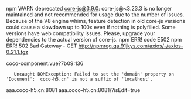 npm WARN deprecated core-js@3.9.0: core-js@<3.23.3 is no longer maintained and not recommended for usage due to the number of issues. Because of the V8 engine whims, feature detection in old core-js versions could cause a slowdown up to 100x even if nothing is polyfilled. Some versions have web compatibility issues. Please, upgrade your dependencies to the actual version of core-js.
npm ERR! code E502
npm ERR! 502 Bad Gateway - GET http://npmreg.qa.91jkys.com/axios/-/axios-0.21.1.tgz



coco-component.vue?7b09:136 
        
       Uncaught DOMException: Failed to set the 'domain' property on 'Document': 'coco-h5.cn' is not a suffix of 'localhost'.


aaa.coco-h5.cn:8081 
aaa.coco-h5.cn:8081/?isEdit=true
